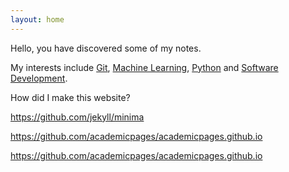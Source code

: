```yaml
---
layout: home
---
```

Hello, you have discovered some of my notes.

My interests include [Git](notes/Git.md), [Machine Learning](notes/Machine-Learning.md), [Python](notes/Python.md) and [Software Development](notes/Software-Development.md).

How did I make this website?

https://github.com/jekyll/minima

https://github.com/academicpages/academicpages.github.io

https://github.com/academicpages/academicpages.github.io